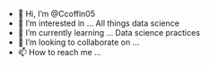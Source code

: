 - 👋 Hi, I’m @Ccoffin05
- 👀 I’m interested in ... All things data science
- 🌱 I’m currently learning ... Data science practices
- 💞️ I’m looking to collaborate on ...
- 📫 How to reach me ... 

